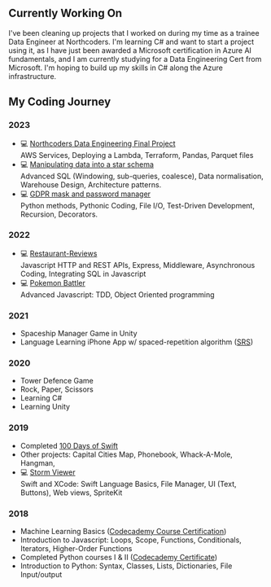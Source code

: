 ## Currently Working On
I've been cleaning up projects that I worked on during my time as a trainee Data Engineer at Northcoders. 
I'm learning C# and want to start a project using it, as I have just been awarded a Microsoft certification in Azure AI fundamentals, and I am currently studying for a Data Engineering Cert from Microsoft. I'm hoping to build up my skills in C# along the Azure infrastructure.

## My Coding Journey
### 2023
- 💻 <a href=https://github.com/ARN14/NC-Data-Engineering-Project-G1>Northcoders Data Engineering Final Project</a>  
  AWS Services, Deploying a Lambda, Terraform, Pandas, Parquet files
- 💻 <a href=https://github.com/ARN14/star-schema-data-manipulation>Manipulating data into a star schema</a>  
  Advanced SQL (Windowing, sub-queries, coalesce), Data normalisation, Warehouse Design, Architecture patterns.
- 💻 <a href=https://github.com/ARN14/gdpr-information-and-password-manager>GDPR mask and password manager</a>  
  Python methods, Pythonic Coding, File I/O, Test-Driven Development, Recursion, Decorators.
### 2022
- 💻 <a href=https://github.com/ARN14/restaurant-reviews>Restaurant-Reviews</a>  
  Javascript HTTP and REST APIs, Express, Middleware, Asynchronous Coding, Integrating SQL in Javascript 
- 💻 <a href =https://github.com/ARN14/Pokemon-Battler>Pokemon Battler</a>  
  Advanced Javascript: TDD, Object Oriented programming 
### 2021
- Spaceship Manager Game in Unity
- Language Learning iPhone App w/ spaced-repetition algorithm (<a href=https://en.wikipedia.org/wiki/Spaced_repetition>SRS</a>)
### 2020
- Tower Defence Game
- Rock, Paper, Scissors
- Learning C#
- Learning Unity
### 2019
- Completed <a href=https://www.hackingwithswift.com/100>100 Days of Swift</a>
- Other projects: Capital Cities Map, Phonebook, Whack-A-Mole, Hangman, 
- 💻 <a href=https://github.com/ARN14/Storm-Viewer>Storm Viewer</a>  
  Swift and XCode: Swift Language Basics, File Manager, UI (Text, Buttons), Web views, SpriteKit
### 2018
- Machine Learning Basics (<a href=https://www.codecademy.com/profiles/AR14/certificates/3280edcd0d1bd827ba63f80f8eef4098>Codecademy Course Certification</a>)
- Introduction to Javascript: Loops, Scope, Functions, Conditionals, Iterators, Higher-Order Functions
- Completed Python courses I & II (<a href=https://www.codecademy.com/profiles/AR14/certificates/b97fd4d87a816c761a674af1b5391ef1>Codecademy Certificate</a>)
- Introduction to Python: Syntax, Classes, Lists, Dictionaries, File Input/output


<!--
**ARN14/ARN14** is a ✨ _special_ ✨ repository because its `README.md` (this file) appears on your GitHub profile.

Here are some ideas to get you started:

- 🔭 I’m currently working on ...
- 🌱 I’m currently learning ...
- 👯 I’m looking to collaborate on ...
- 🤔 I’m looking for help with ...
- 💬 Ask me about ...
- 📫 How to reach me: ...
- 😄 Pronouns: ...
- ⚡ Fun fact: ...
-->
